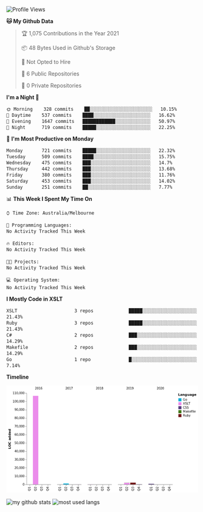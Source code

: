 <!--START_SECTION:waka-->
![Profile Views](http://img.shields.io/badge/Profile%20Views-0-blue)

**🐱 My Github Data** 

> 🏆 1,075 Contributions in the Year 2021
 > 
> 📦 48 Bytes Used in Github's Storage 
 > 
> 🚫 Not Opted to Hire
 > 
> 📜 6 Public Repositories 
 > 
> 🔑 0 Private Repositories  
 > 
**I'm a Night 🦉** 

```text
🌞 Morning    328 commits    ██░░░░░░░░░░░░░░░░░░░░░░░   10.15% 
🌆 Daytime    537 commits    ████░░░░░░░░░░░░░░░░░░░░░   16.62% 
🌃 Evening    1647 commits   ████████████░░░░░░░░░░░░░   50.97% 
🌙 Night      719 commits    █████░░░░░░░░░░░░░░░░░░░░   22.25%

```
📅 **I'm Most Productive on Monday** 

```text
Monday       721 commits    █████░░░░░░░░░░░░░░░░░░░░   22.32% 
Tuesday      509 commits    ████░░░░░░░░░░░░░░░░░░░░░   15.75% 
Wednesday    475 commits    ███░░░░░░░░░░░░░░░░░░░░░░   14.7% 
Thursday     442 commits    ███░░░░░░░░░░░░░░░░░░░░░░   13.68% 
Friday       380 commits    ███░░░░░░░░░░░░░░░░░░░░░░   11.76% 
Saturday     453 commits    ███░░░░░░░░░░░░░░░░░░░░░░   14.02% 
Sunday       251 commits    ██░░░░░░░░░░░░░░░░░░░░░░░   7.77%

```


📊 **This Week I Spent My Time On** 

```text
⌚︎ Time Zone: Australia/Melbourne

💬 Programming Languages: 
No Activity Tracked This Week

🔥 Editors: 
No Activity Tracked This Week

🐱‍💻 Projects: 
No Activity Tracked This Week

💻 Operating System: 
No Activity Tracked This Week

```

**I Mostly Code in XSLT** 

```text
XSLT                     3 repos             █████░░░░░░░░░░░░░░░░░░░░   21.43% 
Ruby                     3 repos             █████░░░░░░░░░░░░░░░░░░░░   21.43% 
C#                       2 repos             ███░░░░░░░░░░░░░░░░░░░░░░   14.29% 
Makefile                 2 repos             ███░░░░░░░░░░░░░░░░░░░░░░   14.29% 
Go                       1 repo              █░░░░░░░░░░░░░░░░░░░░░░░░   7.14%

```


**Timeline**

![Chart not found](https://raw.githubusercontent.com/opoudjis/opoudjis/main/charts/bar_graph.png) 


<!--END_SECTION:waka-->


![my github stats](https://github-readme-stats.vercel.app/api?username=opoudjis&show_icons=true&theme=tokyonight&line_height=27)
![most used langs](https://github-readme-stats.vercel.app/api/top-langs/?username=opoudjis&hide=css,html&theme=tokyonight)

<!--
**opoudjis/opoudjis** is a ✨ _special_ ✨ repository because its `README.md` (this file) appears on your GitHub profile.

Here are some ideas to get you started:

- 🔭 I’m currently working on ...
- 🌱 I’m currently learning ...
- 👯 I’m looking to collaborate on ...
- 🤔 I’m looking for help with ...
- 💬 Ask me about ...
- 📫 How to reach me: ...
- 😄 Pronouns: ...
- ⚡ Fun fact: ...
-->
